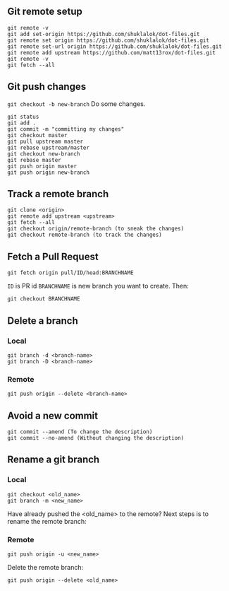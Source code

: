 ## Git remote setup
```
git remote -v
git add set-origin https://github.com/shuklalok/dot-files.git
git remote set origin https://github.com/shuklalok/dot-files.git
git remote set-url origin https://github.com/shuklalok/dot-files.git
git remote add upstream https://github.com/matt13rox/dot-files.git
git remote -v
git fetch --all
```
## Git push changes
```git checkout -b new-branch```
Do some changes.
```
git status
git add .
git commit -m "committing my changes"
git checkout master
git pull upstream master
git rebase upstream/master
git checkout new-branch
git rebase master
git push origin master
git push origin new-branch 
```
## Track a remote branch
```
git clone <origin>
git remote add upstream <upstream>
git fetch --all
git checkout origin/remote-branch (to sneak the changes)
git checkout remote-branch (to track the changes)
```
## Fetch a Pull Request
```
git fetch origin pull/ID/head:BRANCHNAME
```
```ID``` is PR id
```BRANCHNAME``` is new branch you want to create.
Then:
```
git checkout BRANCHNAME
```
## Delete a branch
### Local
```
git branch -d <branch-name>
git branch -D <branch-name>
```
### Remote
```
git push origin --delete <branch-name>
```
## Avoid a new commit
```
git commit --amend (To change the description)
git commit --no-amend (Without changing the description)
```
## Rename a git branch
### Local
```
git checkout <old_name>
git branch -m <new_name>
```
Have already pushed the <old_name> to the remote?
Next steps is to rename the remote branch:
### Remote
```
git push origin -u <new_name>
```
Delete the remote branch:
```
git push origin --delete <old_name>
```
